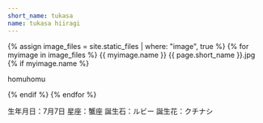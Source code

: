 ```yaml
---
short_name: tukasa
name: tukasa hiiragi
---
```


{% assign image_files = site.static_files | where: "image", true %}
{% for myimage in image_files %}
  {{ myimage.name }}
  {{ page.short_name }}.jpg
  {% if myimage.name  %}
    <p>homuhomu</p>
  {% endif %}
{% endfor %}


生年月日：7月7日
星座：蟹座
誕生石：ルビー
誕生花：クチナシ
